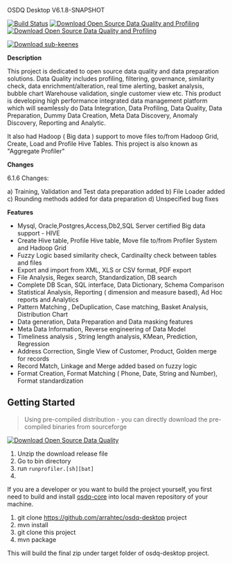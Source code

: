 OSDQ Desktop V6.1.8-SNAPSHOT

[![Build Status](https://drone.io/github.com/arrahtec/profiler/status.png)](https://drone.io/github.com/arrahtec/profiler/latest)   [![Download Open Source Data Quality and Profiling](https://img.shields.io/sourceforge/dm/dataquality.svg)](https://sourceforge.net/projects/dataquality/files/latest/download)   [![Download Open Source Data Quality and Profiling](https://img.shields.io/sourceforge/dw/dataquality.svg)](https://sourceforge.net/projects/dataquality/files/latest/download)

[![Download sub-keenes](https://a.fsdn.com/con/app/sf-download-button)](https://sourceforge.net/projects/dataquality/files/latest/download)

**Description**

This project is dedicated to open source data quality and data preparation solutions. Data Quality includes profiling, filtering, governance, similarity check, data enrichment/alteration, real time alerting, basket analysis, bubble chart Warehouse validation, single customer view etc.
This product is developing high performance integrated data management platform which will seamlessly do Data Integration, Data Profiling, Data Quality, Data Preparation, Dummy Data Creation, Meta Data Discovery, Anomaly Discovery, Reporting and Analytic.

It also had Hadoop ( Big data ) support to move files to/from Hadoop Grid, Create, Load and Profile Hive Tables. This project is also known as "Aggregate Profiler"

**Changes**

6.1.6 Changes:

a) Training, Validation and Test data preparation added
b) File Loader added
c) Rounding methods added for data preparation
d) Unspecified bug fixes


**Features**

- Mysql, Oracle,Postgres,Access,Db2,SQL Server certified Big data support - HIVE
- Create Hive table, Profile Hive table, Move file to/from Profiler System and Hadoop Grid
- Fuzzy Logic based similarity check, Cardinailty check between tables and files
- Export and import from XML, XLS or CSV format, PDF export
- File Analysis, Regex search, Standardization, DB search
- Complete DB Scan, SQL interface, Data Dictionary, Schema Comparison
- Statistical Analysis, Reporting ( dimension and measure based), Ad Hoc reports and Analytics
- Pattern Matching , DeDuplication, Case matching, Basket Analysis, Distribution Chart
- Data generation, Data Preparation and Data masking features
- Meta Data Information, Reverse engineering of Data Model
- Timeliness analysis , String length analysis, KMean, Prediction, Regression
- Address Correction, Single View of Customer, Product, Golden merge for records
- Record Match, Linkage and Merge added based on fuzzy logic
- Format Creation, Format Matching ( Phone, Date, String and Number), Format standardization


Getting Started
---------------

>Using pre-compiled distribution - you can directly download the pre-compiled binaries from sourceforge

[![Download Open Source Data Quality](https://a.fsdn.com/con/app/sf-download-button)](https://sourceforge.net/projects/dataquality/files/latest/download)

1. Unzip the download release file
2. Go to bin directory
3. run `runprofiler.[sh][bat]`
4. 


If you are a developer or you want to build the project yourself, you first need to build and install [osdq-core](https://github.com/arrahtec/osdq-core) into local maven repository of your machine.

1. git clone https://github.com/arrahtec/osdq-desktop project
2. mvn install
3. git clone this project
4. mvn package

This will build the final zip under target folder of osdq-desktop project.








